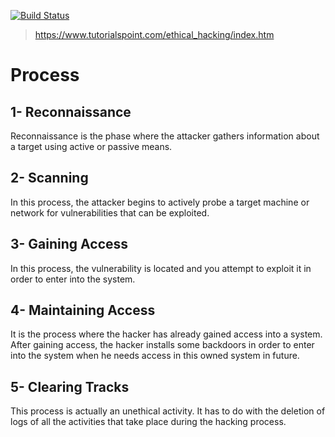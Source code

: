 [![Build Status](https://travis-ci.org/joemccann/dillinger.svg?branch=master)](https://travis-ci.org/joemccann/dillinger)


> https://www.tutorialspoint.com/ethical_hacking/index.htm

# Process

## 1- Reconnaissance
Reconnaissance is the phase where the attacker gathers information about a target using active or passive means. 

## 2- Scanning
In this process, the attacker begins to actively probe a target machine or network for vulnerabilities that can be exploited. 

## 3- Gaining Access
In this process, the vulnerability is located and you attempt to exploit it in order to enter into the system. 

## 4- Maintaining Access
It is the process where the hacker has already gained access into a system. After gaining access, the hacker installs some backdoors in order to enter into the system when he needs access in this owned system in future. 

## 5- Clearing Tracks
This process is actually an unethical activity. It has to do with the deletion of logs of all the activities that take place during the hacking process.
